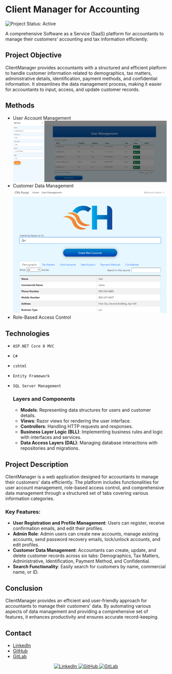 # Client Manager for Accounting
![Project Status: Active](https://img.shields.io/badge/Project%20Status-Active-brightgreen)

A comprehensive Software as a Service (SaaS) platform for accountants to manage their customers' accounting and tax information efficiently.

## Project Objective

ClientManager provides accountants with a structured and efficient platform to handle customer information related to demographics, tax matters, administrative details, identification, payment methods, and confidential information. It streamlines the data management process, making it easier for accountants to input, access, and update customer records.

## Methods
- User Account Management
  ![User Management Page](./User%20Management%20Page%20One.png)
- Customer Data Management
  ![Customer Searched Page](./Customer%20Searched%20Page.png)
- Role-Based Access Control
   

## Technologies
- `ASP.NET Core 8 MVC`
- `C#`
- `cshtml`
- `Entity Framework`
- `SQL Server Management`

  ### Layers and Components
   - **Models**: Representing data structures for users and customer details.
   - **Views**: Razor views for rendering the user interface.
   - **Controllers**: Handling HTTP requests and responses.
   - **Business Layer Logic (BLL)**: Implementing business rules and logic with interfaces and services.
   - **Data Access Layers (DAL)**: Managing database interactions with repositories and migrations.

## Project Description
ClientManager is a web application designed for accountants to manage their customers' data efficiently. The platform includes functionalities for user account management, role-based access control, and comprehensive data management through a structured set of tabs covering various information categories.

### Key Features:
- **User Registration and Profile Management**: Users can register, receive confirmation emails, and edit their profiles.
- **Admin Role**: Admin users can create new accounts, manage existing accounts, send password recovery emails, lock/unlock accounts, and edit profiles.
- **Customer Data Management**: Accountants can create, update, and delete customer records across six tabs: Demographics, Tax Matters, Administrative, Identification, Payment Method, and Confidential.
- **Search Functionality**: Easily search for customers by name, commercial name, or ID.

## Conclusion
ClientManager provides an efficient and user-friendly approach for accountants to manage their customers' data. By automating various aspects of data management and providing a comprehensive set of features, it enhances productivity and ensures accurate record-keeping.

## Contact

- [LinkedIn](https://www.linkedin.com/in/jlopezgonzalez/)
- [GitHub](https://github.com/JLopez662)
- [GitLab](https://gitlab.com/jorge.lopez19)

<p align="center">
  <a href="https://www.linkedin.com/in/jlopezgonzalez/">
    <img src="https://upload.wikimedia.org/wikipedia/commons/0/01/LinkedIn_Logo.svg" alt="LinkedIn" width="150" height="50">
  </a>
  <a href="https://github.com/JLopez662">
    <img src="https://upload.wikimedia.org/wikipedia/commons/9/91/Octicons-mark-github.svg" alt="GitHub" width="50" height="50">
  </a>
  <a href="https://gitlab.com/jorge.lopez19">
    <img src="https://upload.wikimedia.org/wikipedia/commons/e/e1/GitLab_logo.svg" alt="GitLab" width="150" height="50">
  </a>
</p>

